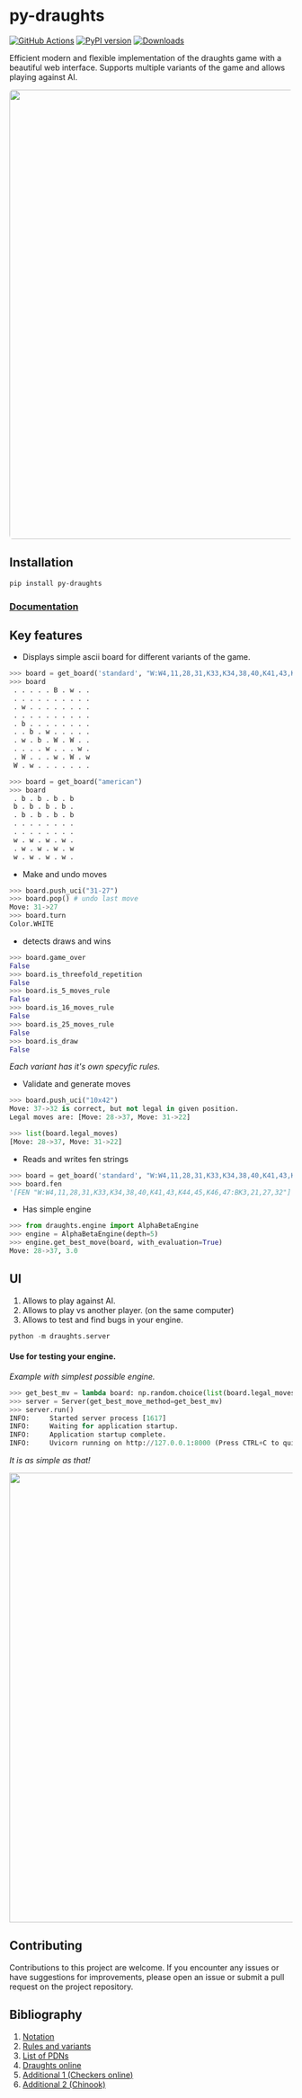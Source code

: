 # py-draughts

[![GitHub Actions](https://github.com/michalskibinski109/checkers/actions/workflows/python-app.yml/badge.svg)](https://github.com/michalskibinski109/checkers/actions/workflows/python-app.yml)
[![PyPI version](https://badge.fury.io/py/py-draughts.svg)](https://badge.fury.io/py/py-draughts)
[![Downloads](https://static.pepy.tech/badge/py-draughts)](https://pepy.tech/project/py-draughts)

Efficient modern and flexible implementation of the draughts game with a beautiful web interface. 
Supports multiple variants of the game and allows playing against AI.

<img src="https://github.com/michalskibinski109/py-draughts/assets/77834536/11e6be5e-0cfc-412c-ac0b-2b8e87a4f450" width="800" style="border-radius: 1%;">

## Installation

```bash
pip install py-draughts
```


### [Documentation](https://michalskibinski109.github.io/py-draughts/)

## Key features

-  Displays simple ascii board for different variants of the game.

```python
>>> board = get_board('standard', "W:W4,11,28,31,K33,K34,38,40,K41,43,K44,45,K46,47:BK3,21,27,32")
>>> board
 . . . . . B . w . .
 . . . . . . . . . .
 . w . . . . . . . .
 . . . . . . . . . .
 . b . . . . . . . .
 . . b . w . . . . .
 . w . b . W . W . .
 . . . . w . . . w .
 . W . . . w . W . w
 W . w . . . . . . .

>>> board = get_board("american")
>>> board
 . b . b . b . b
 b . b . b . b .
 . b . b . b . b
 . . . . . . . .
 . . . . . . . .
 w . w . w . w .
 . w . w . w . w
 w . w . w . w .

```

- Make and undo moves

```python
>>> board.push_uci("31-27")
>>> board.pop() # undo last move
Move: 31->27
>>> board.turn
Color.WHITE
```

- detects draws and wins

```python
>>> board.game_over
False
>>> board.is_threefold_repetition
False
>>> board.is_5_moves_rule
False
>>> board.is_16_moves_rule
False
>>> board.is_25_moves_rule
False
>>> board.is_draw
False
```
_Each variant has it's own specyfic rules._

- Validate and generate moves

```python
>>> board.push_uci("10x42")
Move: 37->32 is correct, but not legal in given position.
Legal moves are: [Move: 28->37, Move: 31->22]

>>> list(board.legal_moves)
[Move: 28->37, Move: 31->22]
```

- Reads and writes fen strings

```python
>>> board = get_board('standard', "W:W4,11,28,31,K33,K34,38,40,K41,43,K44,45,K46,47:BK3,21,27,32")
>>> board.fen
'[FEN "W:W4,11,28,31,K33,K34,38,40,K41,43,K44,45,K46,47:BK3,21,27,32"]'
```
- Has simple engine

```python
>>> from draughts.engine import AlphaBetaEngine
>>> engine = AlphaBetaEngine(depth=5)
>>> engine.get_best_move(board, with_evaluation=True)
Move: 28->37, 3.0
```

## UI

1. Allows to play against AI.
2. Allows to play vs another player. (on the same computer)
3. Allows to test and find bugs in your engine.

```python
python -m draughts.server
```

#### Use for testing your engine.



_Example with simplest possible engine._



```python
>>> get_best_mv = lambda board: np.random.choice(list(board.legal_moves))
>>> server = Server(get_best_move_method=get_best_mv)
>>> server.run()
INFO:     Started server process [1617]
INFO:     Waiting for application startup.
INFO:     Application startup complete.
INFO:     Uvicorn running on http://127.0.0.1:8000 (Press CTRL+C to quit)
```

_It is as simple as that!_

<img src="https://github.com/michalskibinski109/py-draughts/assets/77834536/11e4b7ea-4b47-4ab2-80b8-6d6cf1052869" width="800" />


## Contributing

Contributions to this project are welcome. If you encounter any issues or have suggestions for improvements, please open an issue or submit a pull request on the project repository.

## Bibliography

1. [Notation](https://en.wikipedia.org/wiki/Portable_Draughts_Notation)
2. [Rules and variants](https://en.wikipedia.org/wiki/Checkers)
3. [List of PDNs](https://github.com/mig0/Games-Checkers/)
4. [Draughts online](https://lidraughts.org/)
5. [Additional 1 (Checkers online)](https://checkers.online/play)
6. [Additional 2 (Chinook)](https://webdocs.cs.ualberta.ca/~chinook/play/notation.html)
